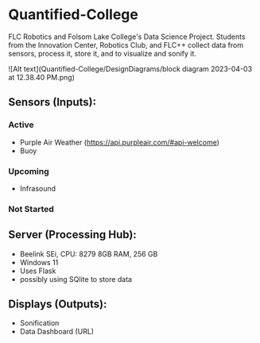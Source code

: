 # Quantified-College
FLC Robotics and Folsom Lake College's Data Science Project. Students from the Innovation Center, Robotics Club, and FLC++ collect data from sensors, process it, store it, and to visualize and sonify it. 

![Alt text](Quantified-College/DesignDiagrams/block diagram 2023-04-03 at 12.38.40 PM.png)

## Sensors (Inputs): 
### Active
- Purple Air Weather (https://api.purpleair.com/#api-welcome)
- Buoy 
### Upcoming
- Infrasound 
### Not Started

## Server (Processing Hub): 
- Beelink SEi, CPU: 8279 8GB RAM, 256 GB 
- Windows 11
- Uses Flask 
- possibly using SQlite to store data

## Displays (Outputs):
- Sonification 
- Data Dashboard (URL) 


